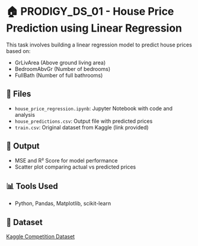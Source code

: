 # 🏠 PRODIGY_DS_01 - House Price Prediction using Linear Regression

This task involves building a linear regression model to predict house prices based on:
- GrLivArea (Above ground living area)
- BedroomAbvGr (Number of bedrooms)
- FullBath (Number of full bathrooms)

## 📁 Files
- `house_price_regression.ipynb`: Jupyter Notebook with code and analysis
- `house_predictions.csv`: Output file with predicted prices
- `train.csv`: Original dataset from Kaggle (link provided)

## 🚀 Output
- MSE and R² Score for model performance
- Scatter plot comparing actual vs predicted prices

## 📊 Tools Used
- Python, Pandas, Matplotlib, scikit-learn

## 📎 Dataset
[Kaggle Competition Dataset](https://www.kaggle.com/c/house-prices-advanced-regression-techniques/data)
